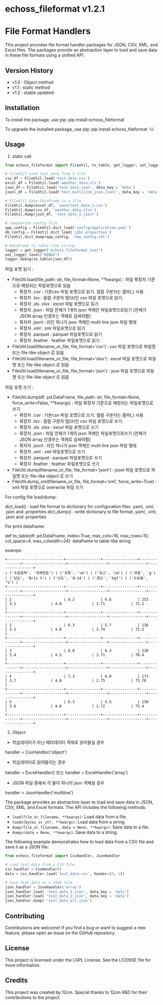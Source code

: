 # echoss_fileformat v1.2.1

# File Format Handlers

This project provides file format handler packages for JSON, CSV, XML, and Excel files. The packages provide an abstraction layer to load and save data in these file formats using a unified API.

## Version History
- v1.0 : Object method
- v1.1 : static method
- v1.2 : stable updated 

## Installation

To install the package, use pip:
pip install echoss_fileformat

To upgrade the installed package, use pip:
pip install echoss_fileformat -U

## Usage

1. static call 

```python
from echoss_fileformat import FileUtil, to_table, get_logger, set_logger_level

# FileUtil Load test_data from a file
csv_df = FileUtil.load('test_data.csv')
excel_df = FileUtil.load('weather_data.xls')
json_df = FileUtil.load('test_data.json', data_key = 'data')
jsonl_df = FileUtil.load('test_multiline_json.jsonl', data_key = 'data')

# FileUtil Save DataFrame to a file
FileUtil.dump(excel_df, 'save/test_data_1.csv')
FileUtil.dump(csv_df, 'weather_data.xlsx')
FileUtil.dump(json_df, 'test_data_2.jsonl')

# read/write config file
app_config = FileUtil.dict_load('config/application.yaml')
db_config = FileUtil.dict_load('jdbc.properties')
FileUtil.dict_dump(app_config, 'new_config.xml')

# DataFrame to table-like string
logger = get_logger("echoss_fileformat_test")
set_logger_level("DEBUG")
logger.debug(to_table(json_df))
```

파일 포맷 읽기 :
- FileUtil.load(file_path: str, file_format=None, **kwargs) : 파일 확장자 기준으로 매칭되는 파일포맷으로 읽음
  * 확장자 .csv : 기본csv 파일 포맷으로 읽기. 컬럼 구분자는 콤마(,) 사용.
  * 확장자 .tsv : 컬럼 구분자 탭(\t)인 csv 파일 포맷으로 읽기.
  * 확장자 .xls .xlsx : excel 파일 포맷으로 읽기
  * 확장자 .json : 파일 전체가 1개의 json 객체인 파일포맷으로읽기 (전체가 JSON array 인경우는 객체로 감싸야함)
  * 확자자 .jsonl : 라인 하나가 json  객체인 multi line json 파일 형태
  * 확장자 .xml : xml 파일포맷으로 읽기
  * 확장자 .parquet : parquet 파일포맷으로 읽기
  * 확장자 .feather : feather 파일포맷으로 읽기
- FileUtil.load(filename_or_file, file_format='csv') :  csv 파일 포맷으로 파일명  또는 file-like object 로 읽음
- FileUtil.load(filename_or_file, file_format='xlsx') :  excel 파일 포맷으로 파일명  또는 file-like object 로 읽음
- FileUtil.load(filename_or_file, file_format='json') :  json 파일 포맷으로 파일명  또는 file-like object 로 읽음

파일 포맷 쓰기 :
- FileUtil.dump(df: pd.DataFrame, file_path: str, file_format=None, force_write=False, **kwargs) : 파일 확장자 기준으로 매칭되는 파일포맷으로 쓰기
  * 확장자 .csv : 기본csv 파일 포맷으로 쓰기. 컬럼 구분자는 콤마(,) 사용.
  * 확장자 .tsv : 컬럼 구분자 탭(\t)인 csv 파일 포맷으로 쓰기.
  * 확장자 .xls .xlsx : excel 파일 포맷으로 쓰기
  * 확장자 .json : 파일 전체가 1개의 json 객체인 파일포맷으로쓰기 (전체가 JSON array 인경우는 객체로 감싸야함)
  * 확자자 .jsonl : 라인 하나가 json  객체인 multi line json 파일 형태
  * 확장자 .xml : xml 파일포맷으로 쓰기
  * 확장자 .parquet : parquet 파일포맷으로 쓰기
  * 확장자 .feather : feather 파일포맷으로 쓰기
- FileUtil.dump(filename_or_file, file_format='jsonl') :  jsonl 파일 포맷으로 파일명  또는 file-like object 로 쓰기
- FileUtil.dump_xml(filename_or_file, file_format='xml', force_write=True) :  xml 파일 포맷으로 overwrite 파일 쓰기

For config file load/dump:

dict_load() : load file format to dictionary for configuration files .yaml, .xml, .json and .properties
dict_dump() : write dictionary to file format  .yaml, .xml, .json and .properties

For print dataframe:

def to_table(df: pd.DataFrame, index=True, max_cols=16, max_rows=10, col_space=4, max_colwidth=24): 
dataframe to table-like string

exampe:
```
+--------------------------+----------------+----------------+---------------+--------------------+------------------+-----------------+-----------------+
| ('수집항목', '개체번호') | ('과폭', 'cm') | ('과고', 'cm') | ('과중', 'g') | ('당도', 'Brix %') | ('산도', '0-14') | ('경도', 'kgf') | ('수분율', '%') |
+--------------------------+----------------+----------------+---------------+--------------------+------------------+-----------------+-----------------+
| 1                        | 8.2            | 6.6            | 253           | 3.1                | 4.0              | 2.71            | 71.2            |
+--------------------------+----------------+----------------+---------------+--------------------+------------------+-----------------+-----------------+
| 2                        | 6.3            | 5.7            | 136           | 3.1                | 4.0              | 2.74            | 72.2            |
+--------------------------+----------------+----------------+---------------+--------------------+------------------+-----------------+-----------------+
| 3                        | 8.0            | 6.3            | 220           | 3.4                | 4.5              | 2.71            | 70.4            |
+--------------------------+----------------+----------------+---------------+--------------------+------------------+-----------------+-----------------+
| 4                        | 7.3            | 6.0            | 173           | 3.7                | 4.0              | 2.75            | 73.78           |
+--------------------------+----------------+----------------+---------------+--------------------+------------------+-----------------+-----------------+
| 5                        | 6.3            | 5.5            | 130           | 3.6                | 4.0              | 2.72            | 75.4            |
+--------------------------+----------------+----------------+---------------+--------------------+------------------+-----------------+-----------------+
```


2. Object 
- 학습데이터가 아닌 메타데이터 객체로 읽어들일 경우

handler = CsvHandler('object')

- 학습데이터로 읽어들이는 경우 

handler = ExcelHandler()
또는 handler = ExcelHandler('array')

- JSON 파일 중에서 각 줄이 하나의 json 객체일 경우

handler = JsonHandler('multiline')


The package provides an abstraction layer to load and save data in JSON, CSV, XML, and Excel formats. The API includes the following methods:

* `load(file_or_filename, **kwargs)`: Load data from a file.
* `loads(bytes_or_str, **kwargs)`: Load data from a string.
* `dump(file_or_filename, data = None, **kwargs)`: Save data to a file.
* `dumps(data = None, **kwargs)`: Save data to a string.

The following example demonstrates how to load data from a CSV file and save it as a JSON file:

```python
from echoss_fileformat import CsvHandler, JsonHandler

# Load test_data from a CSV file
csv_handler = CsvHandler()
data = csv_handler.load('test_data.csv', header=[0, 1])

# Save test_data as a JSON file
json_handler = JsonHandler('array')
json_handler.load( 'test_data_1.json', data_key = 'data')
json_handler.load( 'test_data_2.json', data_key = 'data')
json_handler.dump( 'test_data_all.json')
```

## Contributing
Contributions are welcome! If you find a bug or want to suggest a new feature, please open an issue on the GitHub repository.

## License
This project is licensed under the LGPL License. See the LICENSE file for more information.

## Credits
This project was created by 12cm. Special thanks to 12cm R&D for their contributions to the project.
